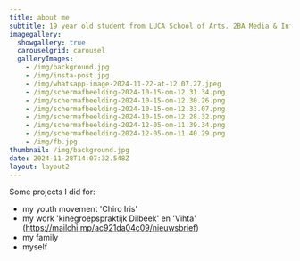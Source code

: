 ```yaml
---
title: about me
subtitle: 19 year old student from LUCA School of Arts. 2BA Media & Information Design.
imagegallery:
  showgallery: true
  carouselgrid: carousel
  galleryImages:
    - /img/background.jpg
    - /img/insta-post.jpg
    - /img/whatsapp-image-2024-11-22-at-12.07.27.jpeg
    - /img/scherm­afbeelding-2024-10-15-om-12.31.34.png
    - /img/scherm­afbeelding-2024-10-15-om-12.30.26.png
    - /img/scherm­afbeelding-2024-10-15-om-12.33.07.png
    - /img/scherm­afbeelding-2024-10-15-om-12.28.32.png
    - /img/scherm­afbeelding-2024-12-05-om-11.39.34.png
    - /img/scherm­afbeelding-2024-12-05-om-11.40.29.png
    - /img/fb.jpg
thumbnail: /img/background.jpg
date: 2024-11-28T14:07:32.548Z
layout: layout2
---
```

Some projects I did for: 

* my youth movement 'Chiro Iris'
* my work 'kinegroepspraktijk Dilbeek' en 'Vihta' (https://mailchi.mp/ac921da04c09/nieuwsbrief)
* my family
* myself